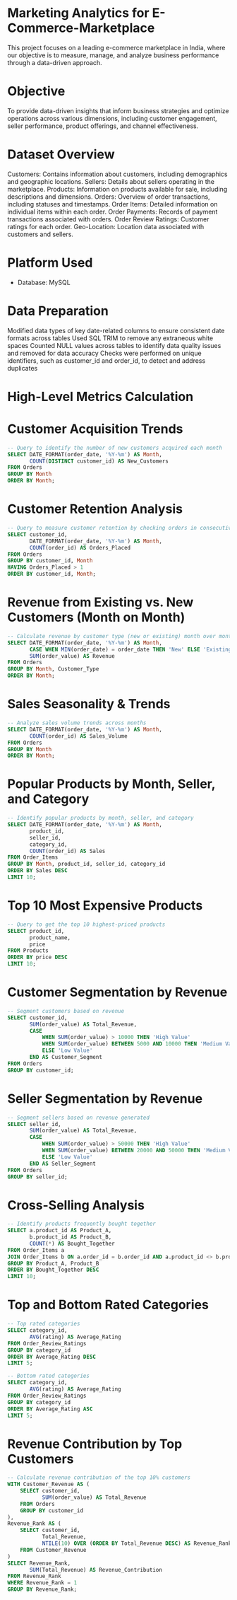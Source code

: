 #   Marketing Analytics for E-Commerce-Marketplace
This project focuses on a leading e-commerce marketplace in India, where our objective is to measure, manage, and analyze business performance through a data-driven approach.

# Objective

To provide data-driven insights that inform business strategies and optimize operations across various dimensions, including customer engagement, seller performance, product offerings, and channel effectiveness.
# Dataset Overview
Customers: Contains information about customers, including demographics and geographic locations.
Sellers: Details about sellers operating in the marketplace.
Products: Information on products available for sale, including descriptions and dimensions.
Orders: Overview of order transactions, including statuses and timestamps.
Order Items: Detailed information on individual items within each order.
Order Payments: Records of payment transactions associated with orders.
Order Review Ratings: Customer ratings for each order.
Geo-Location: Location data associated with customers and sellers.
 # Platform Used
 * Database: MySQL
# Data Preparation
Modified data types of key date-related columns to ensure consistent date formats across tables
Used SQL TRIM to remove any extraneous white spaces
Counted NULL values across tables to identify data quality issues and removed for data accuracy
Checks were performed on unique identifiers, such as customer_id and order_id, to detect and address duplicates
# High-Level Metrics Calculation

#  Customer Acquisition Trends

```sql
-- Query to identify the number of new customers acquired each month
SELECT DATE_FORMAT(order_date, '%Y-%m') AS Month, 
       COUNT(DISTINCT customer_id) AS New_Customers
FROM Orders
GROUP BY Month
ORDER BY Month;
```

# Customer Retention Analysis

```sql
-- Query to measure customer retention by checking orders in consecutive months
SELECT customer_id, 
       DATE_FORMAT(order_date, '%Y-%m') AS Month, 
       COUNT(order_id) AS Orders_Placed
FROM Orders
GROUP BY customer_id, Month
HAVING Orders_Placed > 1
ORDER BY customer_id, Month;
```

# Revenue from Existing vs. New Customers (Month on Month)
```sql
-- Calculate revenue by customer type (new or existing) month over month
SELECT DATE_FORMAT(order_date, '%Y-%m') AS Month,
       CASE WHEN MIN(order_date) = order_date THEN 'New' ELSE 'Existing' END AS Customer_Type,
       SUM(order_value) AS Revenue
FROM Orders
GROUP BY Month, Customer_Type
ORDER BY Month;
```
# Sales Seasonality & Trends
```sql
-- Analyze sales volume trends across months
SELECT DATE_FORMAT(order_date, '%Y-%m') AS Month, 
       COUNT(order_id) AS Sales_Volume
FROM Orders
GROUP BY Month
ORDER BY Month;
```
# Popular Products by Month, Seller, and Category
```sql
-- Identify popular products by month, seller, and category
SELECT DATE_FORMAT(order_date, '%Y-%m') AS Month, 
       product_id, 
       seller_id, 
       category_id,
       COUNT(order_id) AS Sales
FROM Order_Items
GROUP BY Month, product_id, seller_id, category_id
ORDER BY Sales DESC
LIMIT 10;
```
# Top 10 Most Expensive Products
```sql
-- Query to get the top 10 highest-priced products
SELECT product_id, 
       product_name, 
       price
FROM Products
ORDER BY price DESC
LIMIT 10;
```
# Customer Segmentation by Revenue
```sql
-- Segment customers based on revenue
SELECT customer_id, 
       SUM(order_value) AS Total_Revenue,
       CASE 
           WHEN SUM(order_value) > 10000 THEN 'High Value'
           WHEN SUM(order_value) BETWEEN 5000 AND 10000 THEN 'Medium Value'
           ELSE 'Low Value'
       END AS Customer_Segment
FROM Orders
GROUP BY customer_id;
```
# Seller Segmentation by Revenue
```sql
-- Segment sellers based on revenue generated
SELECT seller_id, 
       SUM(order_value) AS Total_Revenue,
       CASE 
           WHEN SUM(order_value) > 50000 THEN 'High Value'
           WHEN SUM(order_value) BETWEEN 20000 AND 50000 THEN 'Medium Value'
           ELSE 'Low Value'
       END AS Seller_Segment
FROM Orders
GROUP BY seller_id;
```
# Cross-Selling Analysis
```sql
-- Identify products frequently bought together
SELECT a.product_id AS Product_A, 
       b.product_id AS Product_B, 
       COUNT(*) AS Bought_Together
FROM Order_Items a
JOIN Order_Items b ON a.order_id = b.order_id AND a.product_id <> b.product_id
GROUP BY Product_A, Product_B
ORDER BY Bought_Together DESC
LIMIT 10;
```
#  Top and Bottom Rated Categories
```sql
-- Top rated categories
SELECT category_id, 
       AVG(rating) AS Average_Rating
FROM Order_Review_Ratings
GROUP BY category_id
ORDER BY Average_Rating DESC
LIMIT 5;

-- Bottom rated categories
SELECT category_id, 
       AVG(rating) AS Average_Rating
FROM Order_Review_Ratings
GROUP BY category_id
ORDER BY Average_Rating ASC
LIMIT 5;
```
#  Revenue Contribution by Top Customers
```sql
-- Calculate revenue contribution of the top 10% customers
WITH Customer_Revenue AS (
    SELECT customer_id, 
           SUM(order_value) AS Total_Revenue
    FROM Orders
    GROUP BY customer_id
),
Revenue_Rank AS (
    SELECT customer_id, 
           Total_Revenue,
           NTILE(10) OVER (ORDER BY Total_Revenue DESC) AS Revenue_Rank
    FROM Customer_Revenue
)
SELECT Revenue_Rank, 
       SUM(Total_Revenue) AS Revenue_Contribution
FROM Revenue_Rank
WHERE Revenue_Rank = 1
GROUP BY Revenue_Rank;




